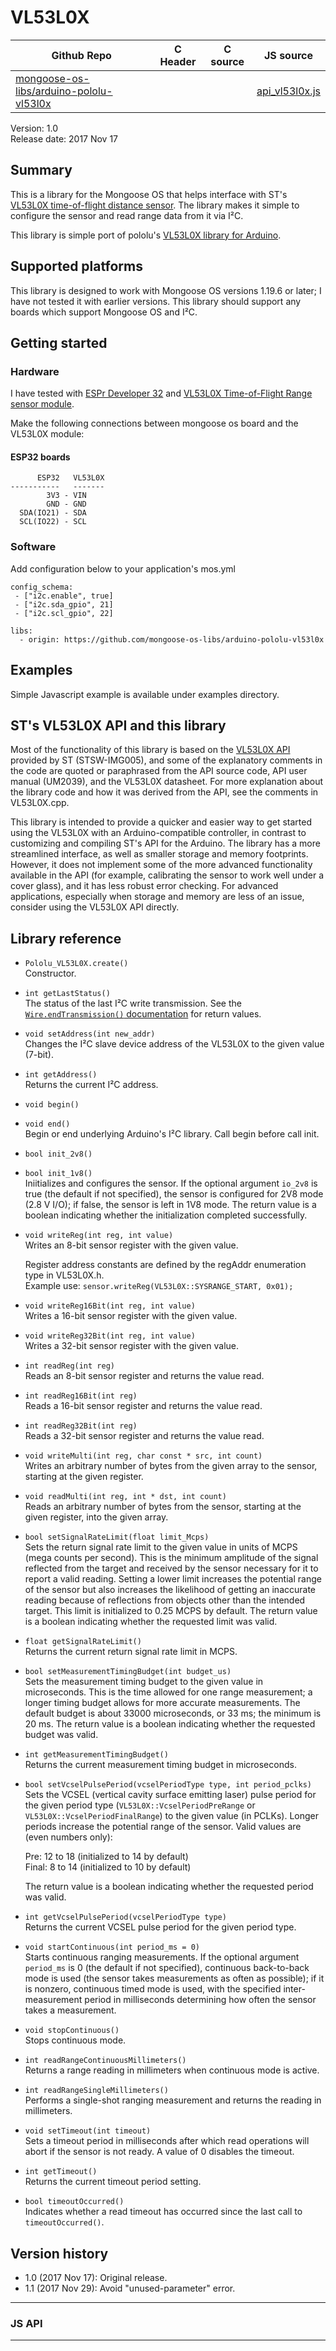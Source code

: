 # VL53L0X
| Github Repo | C Header | C source  | JS source |
| ----------- | -------- | --------  | ----------------- |
| [mongoose-os-libs/arduino-pololu-vl53l0x](https://github.com/mongoose-os-libs/arduino-pololu-vl53l0x) | [](https://github.com/mongoose-os-libs/arduino-pololu-vl53l0x/tree/master/include/) | &nbsp;  | [api_vl53l0x.js](https://github.com/mongoose-os-libs/arduino-pololu-vl53l0x/tree/master/mjs_fs/api_vl53l0x.js)         |



Version: 1.0<br>
Release date: 2017 Nov 17<br>

## Summary

This is a library for the Mongoose OS that helps interface with ST's
[VL53L0X time-of-flight distance sensor](https://www.pololu.com/product/2490).
The library makes it simple to configure the sensor and read range data from it via I&sup2;C.

This library is simple port of pololu's
[VL53L0X library for Arduino](https://github.com/pololu/vl53l0x-arduino).

## Supported platforms

This library is designed to work with Mongoose OS versions 1.19.6 or later;
I have not tested it with earlier versions.
This library should support any boards which support Mongoose OS and I&sup2;C.

## Getting started

### Hardware

I have tested with [ESPr Developer 32](https://www.switch-science.com/catalog/3210/)
and [VL53L0X Time-of-Flight Range sensor module](https://www.switch-science.com/catalog/2894/).

Make the following connections between mongoose os board and the VL53L0X module:

#### ESP32 boards

          ESP32   VL53L0X
    -----------   -------
            3V3 - VIN
            GND - GND
      SDA(IO21) - SDA
      SCL(IO22) - SCL

### Software
Add configuration below to your application's mos.yml
```
config_schema:
 - ["i2c.enable", true]
 - ["i2c.sda_gpio", 21]
 - ["i2c.scl_gpio", 22]

libs:
  - origin: https://github.com/mongoose-os-libs/arduino-pololu-vl53l0x
```


## Examples

Simple Javascript example is available under examples directory.

## ST's VL53L0X API and this library

Most of the functionality of this library is based on the
[VL53L0X API](http://www.st.com/content/st_com/en/products/embedded-software/proximity-sensors-software/stsw-img005.html)
provided by ST (STSW-IMG005), and some of the explanatory comments in the code are
quoted or paraphrased from the API source code, API user manual (UM2039),
and the VL53L0X datasheet. For more explanation about the library code and
how it was derived from the API, see the comments in VL53L0X.cpp.

This library is intended to provide a quicker and easier way to get started
using the VL53L0X with an Arduino-compatible controller, in contrast to customizing
and compiling ST's API for the Arduino. The library has a more streamlined interface,
as well as smaller storage and memory footprints. However, it does not implement
some of the more advanced functionality available in the API
(for example, calibrating the sensor to work well under a cover glass),
and it has less robust error checking. For advanced applications, especially
when storage and memory are less of an issue, consider using the VL53L0X API directly.

## Library reference

* `Pololu_VL53L0X.create()`<br>
  Constructor.

* `int getLastStatus()`<br>
  The status of the last I&sup2;C write transmission. See the
  [`Wire.endTransmission()` documentation](http://arduino.cc/en/Reference/WireEndTransmission)
  for return values.

* `void setAddress(int new_addr)`<br>
  Changes the I&sup2;C slave device address of the VL53L0X to the given value (7-bit).

* `int getAddress()`<br>
  Returns the current I&sup2;C address.

* `void begin()`<br>
* `void end()`<br>
  Begin or end underlying Arduino's I&sup2;C library. Call begin before call init.

* `bool init_2v8()`<br>
* `bool init_1v8()`<br>
  Iniitializes and configures the sensor. If the optional argument `io_2v8` is true (the default if not specified), the sensor is configured for 2V8 mode (2.8 V I/O); if false, the sensor is left in 1V8 mode. The return value is a boolean indicating whether the initialization completed successfully.

* `void writeReg(int reg, int value)`<br>
  Writes an 8-bit sensor register with the given value.

  Register address constants are defined by the regAddr enumeration type in VL53L0X.h.<br>
  Example use: `sensor.writeReg(VL53L0X::SYSRANGE_START, 0x01);`

* `void writeReg16Bit(int reg, int value)`<br>
  Writes a 16-bit sensor register with the given value.

* `void writeReg32Bit(int reg, int value)`<br>
  Writes a 32-bit sensor register with the given value.

* `int readReg(int reg)`<br>
  Reads an 8-bit sensor register and returns the value read.

* `int readReg16Bit(int reg)`<br>
  Reads a 16-bit sensor register and returns the value read.

* `int readReg32Bit(int reg)`<br>
  Reads a 32-bit sensor register and returns the value read.

* `void writeMulti(int reg, char const * src, int count)`<br>
  Writes an arbitrary number of bytes from the given array to the sensor, starting at the given register.

* `void readMulti(int reg, int * dst, int count)`<br>
  Reads an arbitrary number of bytes from the sensor, starting at the given register, into the given array.

* `bool setSignalRateLimit(float limit_Mcps)`<br>
  Sets the return signal rate limit to the given value in units of MCPS (mega counts per second). This is the minimum amplitude of the signal reflected from the target and received by the sensor necessary for it to report a valid reading. Setting a lower limit increases the potential range of the sensor but also increases the likelihood of getting an inaccurate reading because of reflections from objects other than the intended target. This limit is initialized to 0.25 MCPS by default. The return value is a boolean indicating whether the requested limit was valid.

* `float getSignalRateLimit()`<br>
  Returns the current return signal rate limit in MCPS.

* `bool setMeasurementTimingBudget(int budget_us)`<br>
  Sets the measurement timing budget to the given value in microseconds. This is the time allowed for one range measurement; a longer timing budget allows for more accurate measurements. The default budget is about 33000 microseconds, or 33 ms; the minimum is 20 ms. The return value is a boolean indicating whether the requested budget was valid.

* `int getMeasurementTimingBudget()`<br>
  Returns the current measurement timing budget in microseconds.

* `bool setVcselPulsePeriod(vcselPeriodType type, int period_pclks)`
  Sets the VCSEL (vertical cavity surface emitting laser) pulse period for the given period type (`VL53L0X::VcselPeriodPreRange` or `VL53L0X::VcselPeriodFinalRange`) to the given value (in PCLKs). Longer periods increase the potential range of the sensor. Valid values are (even numbers only):

  Pre: 12 to 18 (initialized to 14 by default)<br>
  Final: 8 to 14 (initialized to 10 by default)

  The return value is a boolean indicating whether the requested period was valid.

* `int getVcselPulsePeriod(vcselPeriodType type)`<br>
  Returns the current VCSEL pulse period for the given period type.

* `void startContinuous(int period_ms = 0)`<br>
  Starts continuous ranging measurements. If the optional argument `period_ms` is 0 (the default if not specified), continuous back-to-back mode is used (the sensor takes measurements as often as possible); if it is nonzero, continuous timed mode is used, with the specified inter-measurement period in milliseconds determining how often the sensor takes a measurement.

* `void stopContinuous()`<br>
  Stops continuous mode.

* `int readRangeContinuousMillimeters()`<br>
  Returns a range reading in millimeters when continuous mode is active.

* `int readRangeSingleMillimeters()`<br>
  Performs a single-shot ranging measurement and returns the reading in millimeters.

* `void setTimeout(int timeout)`<br>
  Sets a timeout period in milliseconds after which read operations will abort if the sensor is not ready. A value of 0 disables the timeout.

* `int getTimeout()`<br>
  Returns the current timeout period setting.

* `bool timeoutOccurred()`<br>
  Indicates whether a read timeout has occurred since the last call to `timeoutOccurred()`.

## Version history

* 1.0 (2017 Nov 17): Original release.
* 1.1 (2017 Nov 29): Avoid "unused-parameter" error.


 ----- 

### JS API

 --- 

